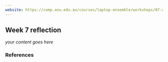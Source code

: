 ```yaml
---
website: https://comp.anu.edu.au/courses/laptop-ensemble/workshops/07-algorithmic-composition-1/
---
```


## Week 7 reflection

_your content goes here_

### References